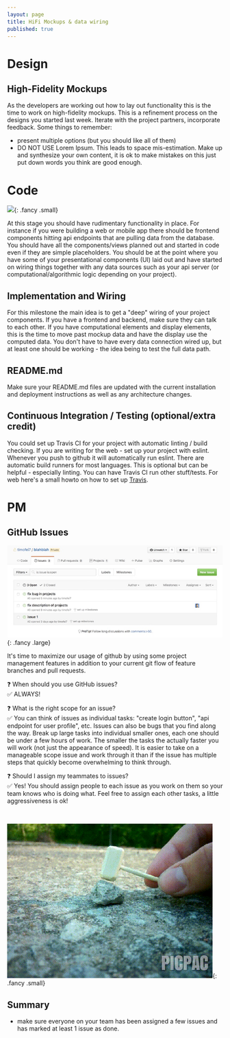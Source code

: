 ```yaml
---
layout: page
title: HiFi Mockups & data wiring
published: true
---
```



# Design


## High-Fidelity Mockups

As the developers are working out how to lay out functionality this is the time to work on high-fidelity mockups.  This is a refinement process on the designs you started last week.  Iterate with the project partners, incorporate feedback. Some things to remember:

* present multiple options (but you should like all of them)
* DO NOT USE Lorem Ipsum. This leads to space mis-estimation. Make up and synthesize your own content, it is ok to make mistakes on this just put down words you think are good enough.


# Code

![](http://i.giphy.com/3o6MbnG1lpwIf5stB6.gif){: .fancy .small}


At this stage you should have rudimentary functionality in place. For instance if you were building a web or mobile app there should be frontend components hitting api endpoints that are pulling data from the database. You should have all the components/views planned out and started in code even if they are simple placeholders. You should be at the point where you have some of your presentational components (UI) laid out and have started on wiring things together with any data sources such as your api server (or computational/algorithmic logic depending on your project).

## Implementation and Wiring

For this milestone the main idea is to get a "deep" wiring of your project components.  If you have a frontend and backend, make sure they can talk to each other.  If you have computational elements and display elements, this is the time to move past mockup data and have the display use the computed data.  You don't have to have every data connection wired up, but at least one should be working - the idea being to test the full data path.

## README.md

Make sure your README.md files are updated with the current installation and deployment instructions as well as any architecture changes.

## Continuous Integration / Testing (optional/extra credit)

You could set up Travis CI for your project with automatic linting / build checking. If you are writing for the web - set up your project with eslint.   Whenever you push to github it will automatically run eslint. There are automatic build runners for most languages. This is optional but can be helpful - especially linting.  You can have Travis CI run other stuff/tests. For web here's a small howto on how to set up [Travis](http://cs52.me/resources/travis).

# PM

## GitHub Issues

![](img/issuesviews.jpg){: .fancy .large}

It's time to maximize our usage of github by using some project management features in addition to your current git flow of feature branches and pull requests.

❓ When should you use GitHub issues?<br>
✅ ALWAYS!

❓ What is the right scope for an issue?<br>
✅ You can think of issues as individual tasks: "create login button",  "api endpoint for user profile", etc.  Issues can also be bugs that you find along the way.  Break up large tasks into individual smaller ones, each one should be under a few hours of work.  The smaller the tasks the actually faster you will work (not just the appearance of speed). It is easier to take on a manageable scope issue and work through it than if the issue has multiple steps that quickly become overwhelming to think through.

❓ Should I assign my teammates to issues?<br>
✅ Yes! You should assign people to each issue as you work on them so your team knows who is doing what. Feel free to assign each other tasks, a little aggressiveness is ok!  

<br>

![](img/rocks.gif){: .fancy .small}


## Summary
* make sure everyone on your team has been assigned a few issues and has marked at least 1 issue as done.
